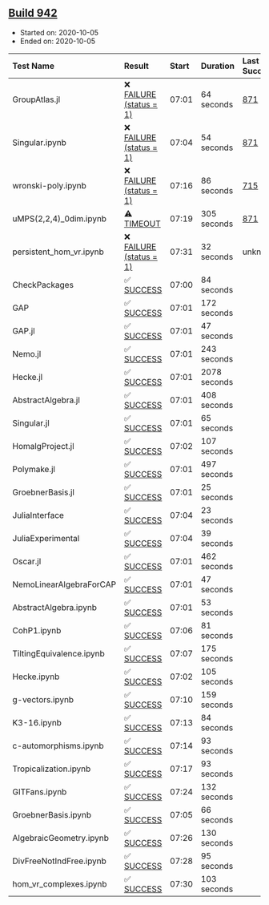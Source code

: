 ## [Build 942](https://oscarci.mathematik.uni-kl.de/job/oscar-stable/942/)

* Started on: 2020-10-05
* Ended on: 2020-10-05

| Test Name    | Result | Start | Duration | Last Success | First Failure |
|:-------------|:-------|:------|:---------|:-------------|:--------------|
| GroupAtlas.jl | ❌ [FAILURE (status = 1)](https://oscarci.mathematik.uni-kl.de/job/oscar-stable/942/artifact/logs/build-942/GroupAtlas.jl.log) | 07:01 | 64 seconds | [871](https://oscarci.mathematik.uni-kl.de/job/oscar-stable/871/) | [872](https://oscarci.mathematik.uni-kl.de/job/oscar-stable/872/) |
| Singular.ipynb | ❌ [FAILURE (status = 1)](https://oscarci.mathematik.uni-kl.de/job/oscar-stable/942/artifact/logs/build-942/Singular.ipynb.log) | 07:04 | 54 seconds | [871](https://oscarci.mathematik.uni-kl.de/job/oscar-stable/871/) | [872](https://oscarci.mathematik.uni-kl.de/job/oscar-stable/872/) |
| wronski-poly.ipynb | ❌ [FAILURE (status = 1)](https://oscarci.mathematik.uni-kl.de/job/oscar-stable/942/artifact/logs/build-942/wronski-poly.ipynb.log) | 07:16 | 86 seconds | [715](https://oscarci.mathematik.uni-kl.de/job/oscar-stable/715/) | [716](https://oscarci.mathematik.uni-kl.de/job/oscar-stable/716/) |
| uMPS(2,2,4)_0dim.ipynb | ⚠ [TIMEOUT](https://oscarci.mathematik.uni-kl.de/job/oscar-stable/942/artifact/logs/build-942/uMPS-2-2-4-_0dim.ipynb.log) | 07:19 | 305 seconds | [871](https://oscarci.mathematik.uni-kl.de/job/oscar-stable/871/) | [872](https://oscarci.mathematik.uni-kl.de/job/oscar-stable/872/) |
| persistent_hom_vr.ipynb | ❌ [FAILURE (status = 1)](https://oscarci.mathematik.uni-kl.de/job/oscar-stable/942/artifact/logs/build-942/persistent_hom_vr.ipynb.log) | 07:31 | 32 seconds | unknown | unknown |
| CheckPackages | ✅ [SUCCESS](https://oscarci.mathematik.uni-kl.de/job/oscar-stable/942/artifact/logs/build-942/CheckPackages.log) | 07:00 | 84 seconds |  |  |
| GAP | ✅ [SUCCESS](https://oscarci.mathematik.uni-kl.de/job/oscar-stable/942/artifact/logs/build-942/GAP.log) | 07:01 | 172 seconds |  |  |
| GAP.jl | ✅ [SUCCESS](https://oscarci.mathematik.uni-kl.de/job/oscar-stable/942/artifact/logs/build-942/GAP.jl.log) | 07:01 | 47 seconds |  |  |
| Nemo.jl | ✅ [SUCCESS](https://oscarci.mathematik.uni-kl.de/job/oscar-stable/942/artifact/logs/build-942/Nemo.jl.log) | 07:01 | 243 seconds |  |  |
| Hecke.jl | ✅ [SUCCESS](https://oscarci.mathematik.uni-kl.de/job/oscar-stable/942/artifact/logs/build-942/Hecke.jl.log) | 07:01 | 2078 seconds |  |  |
| AbstractAlgebra.jl | ✅ [SUCCESS](https://oscarci.mathematik.uni-kl.de/job/oscar-stable/942/artifact/logs/build-942/AbstractAlgebra.jl.log) | 07:01 | 408 seconds |  |  |
| Singular.jl | ✅ [SUCCESS](https://oscarci.mathematik.uni-kl.de/job/oscar-stable/942/artifact/logs/build-942/Singular.jl.log) | 07:01 | 65 seconds |  |  |
| HomalgProject.jl | ✅ [SUCCESS](https://oscarci.mathematik.uni-kl.de/job/oscar-stable/942/artifact/logs/build-942/HomalgProject.jl.log) | 07:02 | 107 seconds |  |  |
| Polymake.jl | ✅ [SUCCESS](https://oscarci.mathematik.uni-kl.de/job/oscar-stable/942/artifact/logs/build-942/Polymake.jl.log) | 07:01 | 497 seconds |  |  |
| GroebnerBasis.jl | ✅ [SUCCESS](https://oscarci.mathematik.uni-kl.de/job/oscar-stable/942/artifact/logs/build-942/GroebnerBasis.jl.log) | 07:01 | 25 seconds |  |  |
| JuliaInterface | ✅ [SUCCESS](https://oscarci.mathematik.uni-kl.de/job/oscar-stable/942/artifact/logs/build-942/JuliaInterface.log) | 07:04 | 23 seconds |  |  |
| JuliaExperimental | ✅ [SUCCESS](https://oscarci.mathematik.uni-kl.de/job/oscar-stable/942/artifact/logs/build-942/JuliaExperimental.log) | 07:04 | 39 seconds |  |  |
| Oscar.jl | ✅ [SUCCESS](https://oscarci.mathematik.uni-kl.de/job/oscar-stable/942/artifact/logs/build-942/Oscar.jl.log) | 07:01 | 462 seconds |  |  |
| NemoLinearAlgebraForCAP | ✅ [SUCCESS](https://oscarci.mathematik.uni-kl.de/job/oscar-stable/942/artifact/logs/build-942/NemoLinearAlgebraForCAP.log) | 07:01 | 47 seconds |  |  |
| AbstractAlgebra.ipynb | ✅ [SUCCESS](https://oscarci.mathematik.uni-kl.de/job/oscar-stable/942/artifact/logs/build-942/AbstractAlgebra.ipynb.log) | 07:01 | 53 seconds |  |  |
| CohP1.ipynb | ✅ [SUCCESS](https://oscarci.mathematik.uni-kl.de/job/oscar-stable/942/artifact/logs/build-942/CohP1.ipynb.log) | 07:06 | 81 seconds |  |  |
| TiltingEquivalence.ipynb | ✅ [SUCCESS](https://oscarci.mathematik.uni-kl.de/job/oscar-stable/942/artifact/logs/build-942/TiltingEquivalence.ipynb.log) | 07:07 | 175 seconds |  |  |
| Hecke.ipynb | ✅ [SUCCESS](https://oscarci.mathematik.uni-kl.de/job/oscar-stable/942/artifact/logs/build-942/Hecke.ipynb.log) | 07:02 | 105 seconds |  |  |
| g-vectors.ipynb | ✅ [SUCCESS](https://oscarci.mathematik.uni-kl.de/job/oscar-stable/942/artifact/logs/build-942/g-vectors.ipynb.log) | 07:10 | 159 seconds |  |  |
| K3-16.ipynb | ✅ [SUCCESS](https://oscarci.mathematik.uni-kl.de/job/oscar-stable/942/artifact/logs/build-942/K3-16.ipynb.log) | 07:13 | 84 seconds |  |  |
| c-automorphisms.ipynb | ✅ [SUCCESS](https://oscarci.mathematik.uni-kl.de/job/oscar-stable/942/artifact/logs/build-942/c-automorphisms.ipynb.log) | 07:14 | 93 seconds |  |  |
| Tropicalization.ipynb | ✅ [SUCCESS](https://oscarci.mathematik.uni-kl.de/job/oscar-stable/942/artifact/logs/build-942/Tropicalization.ipynb.log) | 07:17 | 93 seconds |  |  |
| GITFans.ipynb | ✅ [SUCCESS](https://oscarci.mathematik.uni-kl.de/job/oscar-stable/942/artifact/logs/build-942/GITFans.ipynb.log) | 07:24 | 132 seconds |  |  |
| GroebnerBasis.ipynb | ✅ [SUCCESS](https://oscarci.mathematik.uni-kl.de/job/oscar-stable/942/artifact/logs/build-942/GroebnerBasis.ipynb.log) | 07:05 | 66 seconds |  |  |
| AlgebraicGeometry.ipynb | ✅ [SUCCESS](https://oscarci.mathematik.uni-kl.de/job/oscar-stable/942/artifact/logs/build-942/AlgebraicGeometry.ipynb.log) | 07:26 | 130 seconds |  |  |
| DivFreeNotIndFree.ipynb | ✅ [SUCCESS](https://oscarci.mathematik.uni-kl.de/job/oscar-stable/942/artifact/logs/build-942/DivFreeNotIndFree.ipynb.log) | 07:28 | 95 seconds |  |  |
| hom_vr_complexes.ipynb | ✅ [SUCCESS](https://oscarci.mathematik.uni-kl.de/job/oscar-stable/942/artifact/logs/build-942/hom_vr_complexes.ipynb.log) | 07:30 | 103 seconds |  |  |
